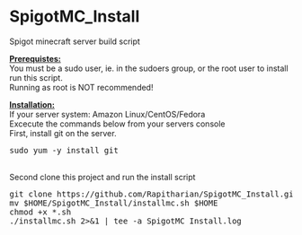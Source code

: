 # SpigotMC_Install
Spigot minecraft server build script

<b><u>Prerequistes:</u></b><br>
  You must be a sudo user, ie. in the sudoers group, or the root user to install run this script.<br>
  Running as root is NOT recommended!<br>

<b><u>Installation:</u></b><br>
  If your server system: Amazon Linux/CentOS/Fedora<br>
  Excecute the commands below from your servers console<br>
  First, install git on the server. <br>
<pre>
sudo yum -y install git
</pre>
<br>
  Second clone this project and run the install script<br>
<pre>
git clone https://github.com/Rapitharian/SpigotMC_Install.git
mv $HOME/SpigotMC_Install/installmc.sh $HOME
chmod +x *.sh
./installmc.sh 2>&1 | tee -a SpigotMC_Install.log
</pre>
